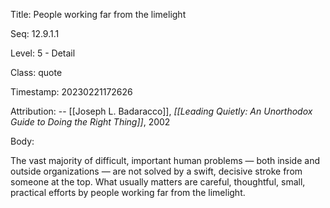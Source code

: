 Title:  People working far from the limelight

Seq:    12.9.1.1

Level:  5 - Detail

Class:  quote

Timestamp: 20230221172626

Attribution: -- [[Joseph L. Badaracco]], *[[Leading Quietly: An Unorthodox Guide to Doing the Right Thing]]*, 2002

Body:

The vast majority of difficult, important human problems — both inside and outside organizations — are not solved by a swift, decisive stroke from someone at the top. What usually matters are careful, thoughtful, small, practical efforts by people working far from the limelight.
